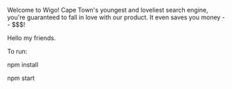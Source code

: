Welcome to Wigo! Cape Town's youngest and loveliest search engine, you're guaranteed to fall in love with our product. It even saves you money -- $$$!


Hello my friends.

To run:

npm install

npm start
